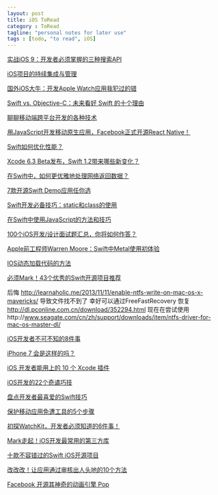 ```yaml
---
layout: post
title: iOS ToRead
category : ToRead
tagline: "personal notes for later use"
tags : [todo, "to read", iOS]
---
```















[实战iOS 9：开发者必须掌握的三种搜索API](http://www.iteye.com/news/30746)

[iOS项目的持续集成与管理](http://www.iteye.com/news/30574)

[国外iOS大牛：开发Apple Watch应用我犯过的错](http://www.iteye.com/news/30548)

[Swift vs. Objective-C：未来看好 Swift 的十个理由](http://www.iteye.com/news/30543)

[聊聊移动端跨平台开发的各种技术](http://fex.baidu.com/blog/2015/05/cross-mobile/)

[用JavaScript开发移动原生应用，Facebook正式开源React Native！](http://www.iteye.com/news/30376)

[Swift如何优化性能？](http://www.iteye.com/news/30293)

[Xcode 6.3 Beta发布，Swift 1.2带来哪些新变化？](http://www.iteye.com/news/30219)

[在Swift中，如何更优雅地处理网络返回数据？](http://www.iteye.com/news/30186)

[7款开源Swift Demo应用任你选](http://www.iteye.com/news/30175)

[Swift开发必备技巧：static和class的使用](http://www.iteye.com/news/30166)

[在Swift中使用JavaScript的方法和技巧](http://www.iteye.com/news/30159)

[100个iOS开发/设计面试题汇总，你将如何作答？](http://www.iteye.com/news/30135)

[Apple前工程师Warren Moore：Swift中Metal使用初体验](http://www.iteye.com/news/30127)

[IOS动态加载代码的方法](http://blog.csdn.net/watsy/article/details/8758707)

[必须Mark！43个优秀的Swift开源项目推荐](http://www.iteye.com/news/30081)

后悔
http://learnaholic.me/2013/11/11/enable-ntfs-write-on-mac-os-x-mavericks/
导致文件找不到了
幸好可以通过FreeFastRecovery 恢复 http://dl.pconline.com.cn/download/352294.html
现在在尝试使用http://www.seagate.com/cn/zh/support/downloads/item/ntfs-driver-for-mac-os-master-dl/

[iOS开发者不可不知的8件事](http://www.iteye.com/news/30053)

[iPhone 7 会是这样的吗？](http://www.techug.com/iphone7-guess)

[iOS 开发者能用上的 10 个 Xcode 插件](http://www.iteye.com/news/30021)

[iOS开发的22个奇谲巧技](http://www.iteye.com/news/30012)

[盘点开发者最喜爱的Swift技巧](http://www.iteye.com/news/30006)

[保护移动应用免遭工具的5个步骤](http://www.labazhou.net/2014/12/5-steps-to-protect-mobile-apps-from-attacks/)

[初探WatchKit，开发者必须知道的6件事！](http://www.iteye.com/news/29817)

[Mark走起！iOS开发最常用的第三方库](http://www.iteye.com/news/29638)

[十款不容错过的Swift iOS开源项目](http://www.iteye.com/news/29583)

[改改改！让应用通过审核出人头地的10个方法](http://www.iteye.com/news/29335)

[Facebook 开源其神奇的动画引擎 Pop](http://www.iteye.com/news/29001)





